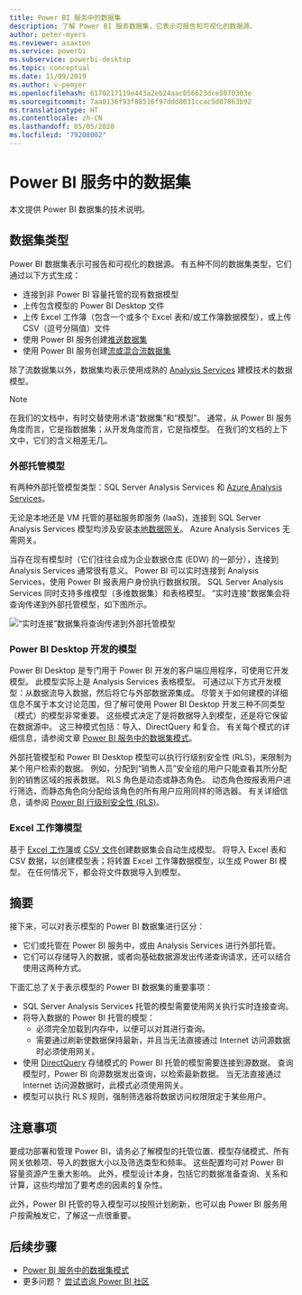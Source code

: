 ```yaml
---
title: Power BI 服务中的数据集
description: 了解 Power BI 服务数据集，它表示可报告和可视化的数据源。
author: peter-myers
ms.reviewer: asaxton
ms.service: powerbi
ms.subservice: powerbi-desktop
ms.topic: conceptual
ms.date: 11/09/2019
ms.author: v-pemyer
ms.openlocfilehash: 6170217119e443a2eb24aac056623dce5070303e
ms.sourcegitcommit: 7aa0136f93f88516f97ddd8031ccac5d07863b92
ms.translationtype: HT
ms.contentlocale: zh-CN
ms.lasthandoff: 05/05/2020
ms.locfileid: "79208002"
---
```

# <a name="datasets-in-the-power-bi-service"></a>Power BI 服务中的数据集

本文提供 Power BI 数据集的技术说明。

## <a name="dataset-types"></a>数据集类型

Power BI 数据集表示可报告和可视化的数据源。 有五种不同的数据集类型，它们通过以下方式生成：

- 连接到非 Power BI 容量托管的现有数据模型
- 上传包含模型的 Power BI Desktop 文件
- 上传 Excel 工作簿（包含一个或多个 Excel 表和/或工作簿数据模型），或上传 CSV（逗号分隔值）文件
- 使用 Power BI 服务创建[推送数据集](developer/automation/walkthrough-push-data.md)
- 使用 Power BI 服务创建[流或混合流数据集](service-real-time-streaming.md)

除了流数据集以外，数据集均表示使用成熟的 [Analysis Services](/analysis-services/analysis-services-overview) 建模技术的数据模型。

> [!NOTE]
> 在我们的文档中，有时交替使用术语“数据集”和“模型”。   通常，从 Power BI 服务角度而言，它是指数据集；从开发角度而言，它是指模型。   在我们的文档的上下文中，它们的含义相差无几。

### <a name="external-hosted-models"></a>外部托管模型

有两种外部托管模型类型：SQL Server Analysis Services 和 [Azure Analysis Services](/azure/analysis-services/analysis-services-overview)。

无论是本地还是 VM 托管的基础服务即服务 (IaaS)，连接到 SQL Server Analysis Services 模型均涉及安装[本地数据网关](service-gateway-onprem.md)。 Azure Analysis Services 无需网关。

当存在现有模型时（它们往往会成为企业数据仓库 (EDW) 的一部分），连接到 Analysis Services 通常很有意义。 Power BI 可以实时连接到 Analysis Services，使用 Power BI 报表用户身份执行数据权限。  SQL Server Analysis Services 同时支持多维模型（多维数据集）和表格模型。 “实时连接”数据集会将查询传递到外部托管模型，如下图所示。

![“实时连接”数据集将查询传递到外部托管模型](media/service-datasets-understand/live-connection-dataset.png)

### <a name="power-bi-desktop-developed-models"></a>Power BI Desktop 开发的模型

Power BI Desktop 是专门用于 Power BI 开发的客户端应用程序，可使用它开发模型。 此模型实际上是 Analysis Services 表格模型。 可通过以下方式开发模型：从数据流导入数据，然后将它与外部数据源集成。 尽管关于如何建模的详细信息不属于本文讨论范围，但了解可使用 Power BI Desktop 开发三种不同类型（模式）的模型非常重要。  这些模式决定了是将数据导入到模型，还是将它保留在数据源中。 这三种模式包括：导入、DirectQuery 和复合。 有关每个模式的详细信息，请参阅文章 [Power BI 服务中的数据集模式](service-dataset-modes-understand.md)。

外部托管模型和 Power BI Desktop 模型可以执行行级别安全性 (RLS)，来限制为某个用户检索的数据。 例如，分配到“销售人员”安全组的用户只能查看其所分配到的销售区域的报表数据。  RLS 角色是动态或静态角色。   动态角色按报表用户进行筛选，而静态角色向分配给该角色的所有用户应用同样的筛选器。 有关详细信息，请参阅 [Power BI 行级别安全性 (RLS)](service-admin-rls.md)。

### <a name="excel-workbook-models"></a>Excel 工作簿模型

基于 [Excel 工作簿](service-excel-workbook-files.md)或 [CSV 文件](service-comma-separated-value-files.md)创建数据集会自动生成模型。 将导入 Excel 表和 CSV 数据，以创建模型表；将转置 Excel 工作簿数据模型，以生成 Power BI 模型。 在任何情况下，都会将文件数据导入到模型。

## <a name="summary"></a>摘要

接下来，可以对表示模型的 Power BI 数据集进行区分：

- 它们或托管在 Power BI 服务中，或由 Analysis Services 进行外部托管。
- 它们可以存储导入的数据，或者向基础数据源发出传递查询请求，还可以结合使用这两种方式。

下面汇总了关于表示模型的 Power BI 数据集的重要事项：

- SQL Server Analysis Services 托管的模型需要使用网关执行实时连接查询。
- 将导入数据的 Power BI 托管的模型：
  - 必须完全加载到内存中，以便可以对其进行查询。
  - 需要通过刷新使数据保持最新，并且当无法直接通过 Internet 访问源数据时必须使用网关。
- 使用 [DirectQuery](desktop-directquery-about.md) 存储模式的 Power BI 托管的模型需要连接到源数据。 查询模型时，Power BI 向源数据发出查询，以检索最新数据。 当无法直接通过 Internet 访问源数据时，此模式必须使用网关。
- 模型可以执行 RLS 规则，强制筛选器将数据访问权限限定于某些用户。

## <a name="considerations"></a>注意事项

要成功部署和管理 Power BI，请务必了解模型的托管位置、模型存储模式、所有网关依赖项、导入的数据大小以及筛选类型和频率。 这些配置均可对 Power BI 容量资源产生重大影响。 此外，模型设计本身，包括它的数据准备查询、关系和计算，这些均增加了要考虑的因素的复杂性。

此外，Power BI 托管的导入模型可以按照计划刷新，也可以由 Power BI 服务用户按需触发它，了解这一点很重要。

## <a name="next-steps"></a>后续步骤

- [Power BI 服务中的数据集模式](service-dataset-modes-understand.md)
- 更多问题？ [尝试咨询 Power BI 社区](https://community.powerbi.com/)
